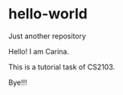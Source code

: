 # hello-world
Just another repository

Hello! I am Carina.

This is a tutorial task of CS2103.

Bye!!!
